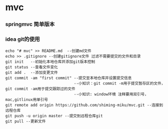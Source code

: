 # mvc
 ### springmvc 简单版本
 ### idea git的使用
    echo "# mvc" >> README.md  --创建md文件
    echo >> .gitignore --创建gitignore文件 过滤不需要提交的文件和目录
    git init   --初始化本地仓库并添加git版本控制
    git status --查看文件变化
    git add .  --添加变更文件
    git commit -am "first commit" --提交至本地仓库并设置提交信息
                                  --小知识：git commit -m用于提交暂存区的文件，git commit -am用于提交跟踪过的文件
                                  --小知识: window环境 注释要用双引号，mac,gitlinux用单引号
    git remote add origin https://github.com/shiming-miku/mvc.git --连接到远程仓库
    git push -u origin master --提交到远程仓库git
    git pull --更新文件